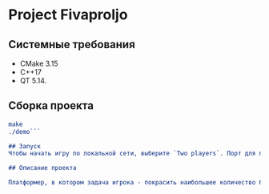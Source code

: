 # Project Fivaproljo

## Системные требования 
* CMake 3.15
* C++17
* QT 5.14.

## Сборка проекта
```cmake 
make
./demo```

## Запуск
Чтобы начать игру по локальной сети, выберите `Two players`. Порт для подключения к серверу - **5051**.

## Описание проекта

Платформер, в котором задача игрока - покрасить наибольшее количество блоков в свой цвет за ограниченное время. Возможна игра по локальной сети для двух игроков.
